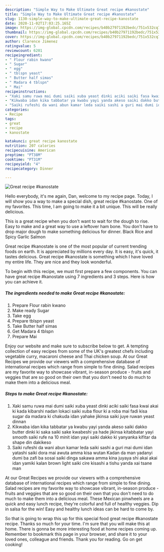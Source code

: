```yaml
---
description: "Simple Way to Make Ultimate Great recipe #kanostate"
title: "Simple Way to Make Ultimate Great recipe #kanostate"
slug: 1130-simple-way-to-make-ultimate-great-recipe-kanostate
date: 2020-11-02T17:03:25.165Z
image: https://img-global.cpcdn.com/recipes/b40b27971192bedc/751x532cq70/great-recipe-kanostate-recipe-main-photo.jpg
thumbnail: https://img-global.cpcdn.com/recipes/b40b27971192bedc/751x532cq70/great-recipe-kanostate-recipe-main-photo.jpg
cover: https://img-global.cpcdn.com/recipes/b40b27971192bedc/751x532cq70/great-recipe-kanostate-recipe-main-photo.jpg
author: Clarence Jimenez
ratingvalue: 5
reviewcount: 6201
recipeingredient:
- " Flour rabin kwano"
- " Sugar"
- " egg"
- " tblspn yeast"
- " Butter half simas"
- " Madara 4 tblspn"
- " Mai"
recipeinstructions:
- "Xaki samu ruwa mai dumi saiki xuba yeast dinki aciki saiki fasa kwai akai ki kada kibarshi nadan lokaci saiki xuba flour ki a roba mai fadi kisa sugar da madara ki chakuda idan yahake jikinsa saiki juye ruwan yeast dinnan"
- "Kikwaba idan kika tabbatar ya kwabu yayi yanda akeso saiki dakko butter dinki ki saka saiki sake kwabeshi ya hade jikinsa kitabbatar yayi smooth saiki rufe na 10 minit idan yayi saiki dakko ki yanyanka kifitar da shape din dakikeso"
- "Saiki rufeshi da wani abun kamar leda saiki sashi a guri mai dumi idan yatashi saiki dora mai awuta amma kisa wutan Kadan da man yadanyi dumi ba zafi ba sosai saiki dinga sakawa amma kina juyaya shi akai akai idan yamiki kalan brown light saiki cire kisashi a tishu yanda xai tsane man"
categories:
- Recipe
tags:
- great
- recipe
- kanostate

katakunci: great recipe kanostate 
nutrition: 207 calories
recipecuisine: American
preptime: "PT38M"
cooktime: "PT31M"
recipeyield: "4"
recipecategory: Dinner

---
```



![Great recipe #kanostate](https://img-global.cpcdn.com/recipes/b40b27971192bedc/751x532cq70/great-recipe-kanostate-recipe-main-photo.jpg)

Hello everybody, it's me again, Dan, welcome to my recipe page. Today, I will show you a way to make a special dish, great recipe #kanostate. One of my favorites. This time, I am going to make it a bit unique. This will be really delicious.

This is a great recipe when you don&#39;t want to wait for the dough to rise. Easy to make and a great way to use a leftover ham bone. You don&#39;t have to drop major dough to make something delicious for dinner. Black Rice and Spicy Garlic Salmon

Great recipe #kanostate is one of the most popular of current trending foods on earth. It is appreciated by millions every day. It is easy, it's quick, it tastes delicious. Great recipe #kanostate is something which I have loved my entire life. They are nice and they look wonderful.


To begin with this recipe, we must first prepare a few components. You can have great recipe #kanostate using 7 ingredients and 3 steps. Here is how you can achieve it.

<!--inarticleads1-->

##### The ingredients needed to make Great recipe #kanostate:

1. Prepare  Flour rabin kwano
1. Make ready  Sugar
1. Take  egg
1. Prepare  tblspn yeast
1. Take  Butter half simas
1. Get  Madara 4 tblspn
1. Prepare  Mai


Enjoy our website and make sure to subscribe below to get. A tempting collection of easy recipes from some of the UK&#39;s greatest chefs including vegetable curry, macaroni cheese and Thai chicken soup. At our Great Recipes we provide our viewers with a comprehensive database of international recipes which range from simple to fine dining. Salad recipes are my favorite way to showcase vibrant, in-season produce - fruits and veggies that are so good on their own that you don&#39;t need to do much to make them into a delicious meal. 

<!--inarticleads2-->

##### Steps to make Great recipe #kanostate:

1. Xaki samu ruwa mai dumi saiki xuba yeast dinki aciki saiki fasa kwai akai ki kada kibarshi nadan lokaci saiki xuba flour ki a roba mai fadi kisa sugar da madara ki chakuda idan yahake jikinsa saiki juye ruwan yeast dinnan
1. Kikwaba idan kika tabbatar ya kwabu yayi yanda akeso saiki dakko butter dinki ki saka saiki sake kwabeshi ya hade jikinsa kitabbatar yayi smooth saiki rufe na 10 minit idan yayi saiki dakko ki yanyanka kifitar da shape din dakikeso
1. Saiki rufeshi da wani abun kamar leda saiki sashi a guri mai dumi idan yatashi saiki dora mai awuta amma kisa wutan Kadan da man yadanyi dumi ba zafi ba sosai saiki dinga sakawa amma kina juyaya shi akai akai idan yamiki kalan brown light saiki cire kisashi a tishu yanda xai tsane man


At our Great Recipes we provide our viewers with a comprehensive database of international recipes which range from simple to fine dining. Salad recipes are my favorite way to showcase vibrant, in-season produce - fruits and veggies that are so good on their own that you don&#39;t need to do much to make them into a delicious meal. These Mexican pinwheels are a quick and easy lunch recipe, they&#39;re colorful and full of healthy veggies. Dip in salsa for the win! Easy and healthy lunch ideas can be hard to come by. 

So that is going to wrap this up for this special food great recipe #kanostate recipe. Thanks so much for your time. I'm sure that you will make this at home. There is gonna be more interesting food at home recipes coming up. Remember to bookmark this page in your browser, and share it to your loved ones, colleague and friends. Thank you for reading. Go on get cooking!
